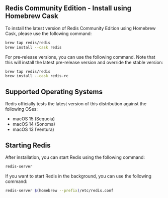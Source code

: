 ## Redis Community Edition - Install using Homebrew Cask

To install the latest version of Redis Community Edition using Homebrew Cask, please use the following command:

```bash
brew tap redis/redis
brew install --cask redis
```

For pre-release versions, you can use the following command. Note that this will install the latest pre-release version and override the stable version:

```bash
brew tap redis/redis
brew install --cask redis-rc
```

## Supported Operating Systems

Redis officially tests the latest version of this distribution against the following OSes:

- macOS 15 (Sequoia)
- macOS 14 (Sonoma)
- macOS 13 (Ventura)

## Starting Redis

After installation, you can start Redis using the following command:

```bash
redis-server
```

If you want to start Redis in the background, you can use the following command:

```bash
redis-server $(homebrew --prefix)/etc/redis.conf
```
